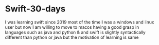 # Swift-30-days

I was learning swift since 2019
most of the time I was a windows and linux user but now I am willing to move to macos
having a good grasp in languages such as java and python
& and swift is slightly syntactically different than python or java
but the motivation of learning is same
